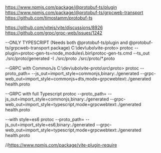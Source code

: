https://www.npmjs.com/package/@protobuf-ts/plugin
https://www.npmjs.com/package/@protobuf-ts/grpcweb-transport
https://github.com/timostamm/protobuf-ts


https://github.com/vitejs/vite/discussions/8926
https://github.com/grpc/grpc-web/issues/1242

--ONLY TYPESCRIPT (Needs both @protobuf-ts/plugin and @protobuf-ts/grpcweb-transport package)
C:\dev\ubo\vite-proto> protoc --plugin=protoc-gen-ts=node_modules\\.bin\\protoc-gen-ts.cmd --ts_out ./src/proto/generated -I ./src/proto ./src/proto/*.proto

--GRPC with CommonJs
C:\dev\ubo\vite-proto\src\proto>
protoc --proto_path= --js_out=import_style=commonjs,binary:./generated --grpc-web_out=import_style=commonjs+dts,mode=grpcwebtext:./generated health.proto

--GRPC with full Typescript
protoc --proto_path= --js_out=import_style=commonjs,binary:./generated --grpc-web_out=import_style=typescript,mode=grpcwebtext:./generated health.proto

--with style=es6
protoc --proto_path= --js_out=import_style=es6,binary:./generated --grpc-web_out=import_style=typescript,mode=grpcwebtext:./generated health.proto


//https://www.npmjs.com/package/vite-plugin-require

